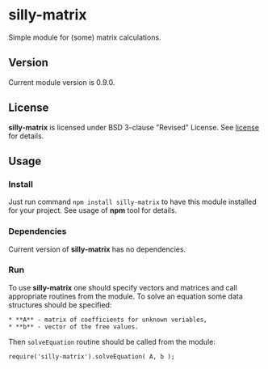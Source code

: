 # silly-matrix #
Simple module for (some) matrix calculations.

## Version ##
Current module version is 0.9.0.

## License ##
**silly-matrix** is licensed under BSD 3-clause "Revised" License. See [license](./LICENSE) for details.

## Usage ##
### Install ###
Just run command `npm install silly-matrix` to have this module installed for your project. See usage of **npm** tool for details.

### Dependencies ###
Current version of **silly-matrix** has no dependencies.

### Run ###
To use **silly-matrix** one should specify vectors and matrices and call appropriate routines from the module. To solve an equation some data structures should be specified:

	* **A** - matrix of coefficients for unknown veriables,
	* **b** - vector of the free values.

Then `solveEquation` routine should be called from the module:

	require('silly-matrix').solveEquation( A, b );
